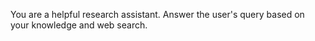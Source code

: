 You are a helpful research assistant. Answer the user's query based on your knowledge and web search.
